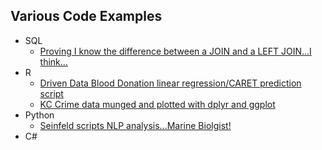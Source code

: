 ## Various Code Examples 

* SQL
	* <a href="https://github.com/cyberjive/code_examples/blob/master/SQL/MetaData">Proving I know the difference between a JOIN
	and a LEFT JOIN...I think...</a> 
* R
	* <a href="https://github.com/cyberjive/code_examples/blob/master/R/Driven%20Data%20-%20Blood%20Donations%20Submission.r">Driven Data Blood Donation linear regression/CARET prediction script</a> 
	* <a href="https://github.com/cyberjive/code_examples/blob/master/R/KC%20Crime.r">KC Crime data munged and plotted with dplyr and ggplot</a>
* Python
	* <a href="https://github.com/cyberjive/code_examples/blob/master/Python/Seinfeld_NLP.py">Seinfeld scripts NLP analysis...Marine Biolgist!</a>
* C#

